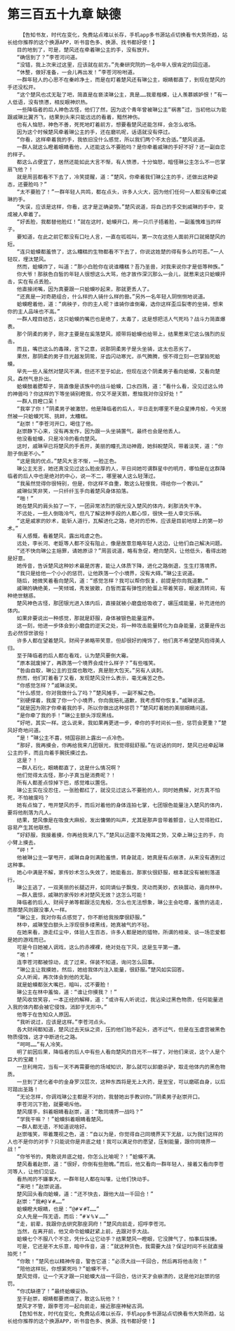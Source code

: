 # 第三百五十九章 缺德
        【告知书友，时代在变化，免费站点难以长存，手机app多书源站点切换看书大势所趋，站长给你推荐的这个换源APP，听书音色多、换源、找书都好使！】
       目的地到了，可是，楚风还在牵着琳公主的手，没有放开。
       “确信到了？”李苍河问道。
       “没错，我上次来过这里，应该就在前方。”先秦研究院的一名中年人很肯定的回应道。
       “休整，做好准备，一会儿再出发！”李苍河吩咐道。
       一群年轻人的心思不在秦岭净土，而是在盯着楚风还有琳公主，眼睛都直了，到现在楚风的手还没松开。
       “这个楚风也忒无耻了吧，简直是在亵渎琳公主，真是……我辈楷模，让人羡慕嫉妒恨！”有一人低语，没有愤懑，相反眼神炽热。
       一些降临者的后人神色古怪，他们了然，因为这个青年曾被琳公主“祸害”过，当初他以为能跟戚琳比翼齐飞，结果到头来只能远远的看着，黯然神伤。
       也有人恼怒，神色不善，死死地盯着前方，想要看楚风还能怎样，会怎么收场。
       因为这个时候楚风牵着琳公主的手，还在磨叽呢，话语就没有停过。
       “你看，这样牵着我的手，我依旧没什么感觉，所以我们两个不太合适。”楚风说道。
       一群人就这么瞪着眼睛看他，人还能这么不要脸吗？是你牵着戚琳的手好不好？还一副自恋的样子。
       都这么占便宜了，居然还能如此大言不惭，有人愤懑，十分恼怒，暗怪琳公主怎么不一巴掌扇飞他？！
       就是周芸都看不下去了，冷笑提醒，道：“楚风，你牵着我们琳公主的手，还做出这种姿态，还要脸吗？”
       “太不要脸了！”一群年轻人共鸣，都在点头，许多人火大，因为他们任何一人都没有牵过戚琳的手。
       “失误，应该是这样，你看，这才是正确姿势。”楚风说道，将自己的手交到戚琳的手中，变成被人牵着了。
       “好丢脸，我都替他脸红！”就在这时，蛤蟆开口，用一只爪子捂着脸，一副羞愧难当的样子。
       要知道，在此之前它都没有口吐人言，一直在呱呱叫，第一次在这些人面前开口就揭楚风的短。
       “连只蛤蟆都羞愤了，这么糟糕的生物都看不下去了，你说这姓楚的得有多么的可恶。”一人轻叹，埋汰楚风。
       然而，蛤蟆炸了，叫道：“那小白脸你在说谁糟糕？吾乃圣兽，对我来说你才是低等种族。”
       你大爷！那肤色白皙的年轻人很想这么大骂，他才故作深沉那么一会儿，就惹来这只蛤蟆抨击，实在有点丢脸。
       他直接闭嘴，因为真要跟一只蛤蟆吵起来，那就更丢人了。
       “还真是一对奇葩组合，什么样的人骑什么样的兽。”另外一名年轻人阴恻恻地说道。
       蛤蟆瞪着他，道：“病秧子，你的主人呢？谁骑你谁倒霉，选你这样歪瓜裂枣的坐骑，想来你的主人品味也不高。”
       一群人瞠目结舌，这只蛤蟆的嘴巴也是绝了，太毒了，这是想把活人气死吗？战斗力简直爆表。
       那个阴柔的男子，刚才主要是在奚落楚风，顺带将蛤蟆也给带上，结果惹来它这么强烈的反击。
       而且，嘴巴这么的毒辣，言下之意，说那阴柔男子是头坐骑，这太也恶劣了。
       果然，那阴柔的男子目光越发阴鸷，牙齿闪动寒光，杀气腾腾，恨不得立刻一巴掌拍死蛤蟆。
       早先一些人虽然对楚风不满，但还不至于如此，但现在这个阴柔男子看向蛤蟆，又看向楚风，森然气息扑出。
       蛤蟆鼓着腮帮子，简直像是该族中的战斗蛤蟆，口水四溅，道：“看什么看，没见过这么帅的神兽吗？你这样的下等坐骑别瞪我，你又不是天鹅，惹恼我对你没好处！”
       一群人目瞪口呆！
       “我宰了你！”阴柔男子被激怒，他是降临者的后人，平日走到哪里不是众星捧月般，今天居然被一只蛤蟆咒骂、挑衅，太糟糕。
       “赵崇！”李苍河开口，喝住了他。
       赵崇静下心来，没有再发作，因为跟一头坐骑置气，最终也会是他丢人。
       他没看蛤蟆，只是冷冷的看向楚风。
       这时，戚琳早已将楚风的手丢开，美丽的瞳孔流动神霞，她斜睨楚风，带着淡笑，道：“你胆子倒是不小。”
       “这是我的优点。”楚风大言不惭，一脸正色。
       琳公主无言，她还真没见过这么脸皮厚的人，平日间她可谓群星中的明月，哪怕是在这群降临者的后人中也是绝对的中心，说一不二，哪里被人这么轻薄过。
       “我虽然觉得你很特别，但是，你这样不自重，敢这么轻慢我，得给你一个教训。”
       戚琳似笑非笑，一只纤纤玉手向着楚风身体拍落。
       “啪！”
       她在楚风的肩头拍了一下，一团异常浓烈的银光没入楚风的体内，刹那消失干净。
       不远处，一些人倒吸冷气，但凡了解这种手段的人都心惊，很快一些人幸灾乐祸。
       “这是戚家的妙术，能斩人道行，瓦解进化之路，绝对的恐怖，应该是目前地球上的第一妙术。”
       有人感慨，看着楚风，露出戏虐之色。
       远处，李长河、老妪等人都不没有阻止，像是故意忽略年轻人这边，让他们自己解决问题。
       “还不快向琳公主赔罪，请她原谅？”周芸说道，略有急促，瞪向楚风，让他低头，看得出她是好意。
       她传音，告诉楚风这种妙术最是厉害，能让人体质下降，进化之路倒退，生生打落境界。
       “我只是给他一个小小的惩罚，让他跌落一个小境界，没有大碍。”琳公主说道。
       随后，她微笑着看向楚风，道：“感觉怎样？我可以帮你恢复，前提是你向我道歉。”
       戚琳的确绝美，一笑倾城，秀发披散，白皙而富有弹性的脸蛋上带着笑容，眼波流转间，有种绝世魅惑。
       楚风神色古怪，那团银光进入体内后，直接就被小磨盘给吸收了，碾压成能量，补充进他的体内。
       如果非要说出一种感觉，那就是舒服，身体被银色能量滋养。
       这一刻，他进一步体会到小磨盘的逆天之处，将一种攻击能量转化为自身能量，这要是传出去必然惊世骇俗！
       许多人都在望着楚风，财阀子弟略带笑意，但却很好的掩饰了，他们真不希望楚风抱得美人归。
       至于降临者的后人都在看戏，认为楚风要倒大霉。
       “原本就废掉了，再跌落一个境界会成什么样子？”有些嗤笑。
       “咎由自取，琳公主的豆腐也敢吃，真是胆大包天。”另有人讽刺。
       然而，他们盯着看了又看，发现楚风没什么表示，毫无痛苦之色。
       “你感觉怎样？”戚琳淡笑。
       “什么感觉，你对我做什么了吗？”楚风摊手，一副不解之色。
       “别硬撑着，我废了你一个小境界，你向我赔礼道歉，我考虑帮你恢复。”戚琳说道。
       “就是因为刚才你牵着我的手，所以你做出这种惩罚？”楚风盯着她的美丽眼睛问道。
       “是你牵了我的手！”琳公主额头浮现黑线。
       “好吧，其实一样。这么说来，我如果再更进一步，牵你的手时间长一些，惩罚会更重？”楚风好奇地问道。
       “是！”琳公主不喜，倾国容颜上露出一点冷色。
       “那好，我再摸会，你再给我来几团银光，我觉得挺舒服。”在说话的同时，楚风已经牵起琳公主的手，而且向着手腕抚摸过去。
       这是？！
       一群人石化，眼睛都直了，这是什么情况啊？
       他们觉得太古怪，那小子真当是消费呢？！
       所有人都差点惊掉下巴，感觉难以置信。
       琳公主实在没忍住，一张脸都红了，就没见过这么不要脸的人，同时她费解，对方真不怕死，不怕被废吗？
       她有点恼了，甩开楚风的手，而后对着他的身体连拍七掌，七团银色能量注入楚风的体内，要将他削落为凡人。
       结果，楚风像是在吸食大麻般，发出慵懒的叫声，尤其是那声音带着颤音，让人觉得脸红，容易产生其他联想。
       “好舒服，我接着摸，你再给我来几下。”楚风以迅雷不及掩耳之势，又牵上琳公主的手，向小臂上摸去。
       “砰！”
       他被琳公主一掌甩开，戚琳自身则满脸羞愤，转身就走，她真是有点崩溃，从来没有遇到过这种事。
       她心中满是不解，家传妙术怎么失效了，她能看出，那家伙很舒服，根本就没有被削落道行。
       琳公主逃了，一双美丽的长腿迈开，如同谪仙子飘曳，灵动而美妙，衣袂展动，遁向林中。
       一群人震惊，戚琳的家传妙术对楚风无效？这怎么可能！
       降临者的后人、财阀子弟等都跟活见鬼般，怎么也无法想象，琳公主会吃瘪，羞愤的逃走，而那楚风则跟没事人一样。
       “琳公主，我对你有点感觉了，你不断给我按摩很舒服。”
       林中，戚琳莹白额头上浮现很多缕黑线，她真被气的不轻。
       在她来看，游走红尘中，体验人生百态，许多人都是她的猎物，所谓的相亲、谈一场恋爱都是她的游戏而已。
       可是今日她被人调戏，这么的赤裸裸，绝对处在下风，这是生平第一遭。
       “咳！”
       连李苍河都被惊动，走了过来，佯装不知道，询问怎么回事。
       “琳公主让我摸她，然后，她给我体内注入能量，很舒服。”楚风如实回答。
       众人听闻，再次体会到他的无耻。
       就是蛤蟆都张大嘴巴，暗叫，忒不要脸！
       琳公主在林中羞恼，道：“谁让你摸我？！”
       楚风收敛笑容，一本正经的解释，道：“或许有人听说过，我沾染过黑色物质，任何能量进入我的体内都会被它侵蚀，消卸于无形中。”
       他等于在告知众人原因。
       “我听说过，应该是这样。”李苍河点头。
       各大财阀都知道，楚风过去天纵之资，压的他们抬不起头，透不过气，但是在玉虚宫被黑色物质侵蚀，这才中断进化之路。
       “呵呵……”有人冷笑。
       明了前因后果，降临者的后人中有些人看向楚风的目光不一样了，对他们来说，这个人是个巨大的宝藏！
       一旦利用完，当有一天不再需要他的场域知识，那么就可以卸磨杀驴，取走他体内的黑色物质。
       一旦到了进化者中的金身罗汉层次，这种东西将是无上大药，是至宝，可以磨砺自身，以后可踏出圣路！
       “无论怎样，你调戏琳公主都是不对的，我替她出手教训你。”阴柔男子赵崇开口。
       李苍河沉下脸，就要喝斥他。
       楚风摆手，斜着眼睛看赵崇，道：“敢同境界一战吗？”
       “学我干嘛？！”蛤蟆斜着眼睛看楚风。
       一群人都无语，不知道说啥好。
       赵崇嗤笑，带着蔑视之色，道：“自以为是，你觉得自己同境界天下无敌，以为我们这样的人也不是你的对手？只能说你是井底之蛙！我可以满足你的愿望，压制能量，跟你同境界一战！”
       “你爷爷的，竟敢说井底之蛙，你怎么比喻呢？！”蛤蟆不满。
       楚风看着赵崇，道：“很好，你倒有些胆魄。”而后，他又看向一群年轻人，接着又看向李苍河等人，让他们见证。
       看热闹的不嫌事大，一群年轻人都在叫嚷，让他们快动手。
       “来吧！”赵崇说道。
       楚风回头看向蛤蟆，道：“还不快去，跟他大战一千回合！”
       赵崇：“我#@￥#……”
       蛤蟆瞪大眼睛，也是：“@#￥#T……”
       众人先是一阵无语，而后：“#￥%￥……”
       “走，前辈，我跟你去研究那座洞府！”楚风向前走，招呼李苍河。
       当然，在离开前，他又命令蛤蟆赶紧上前，去跟对手大战。
       蛤蟆七个不服八个不忿，凭什么让它动手？结果楚风一瞪眼，它没脾气了，怕事后挨揍。
       可是，它还是不太乐意，暗中传音，道：“就这种货色，我需要大战？保证时间不长就直接拍死！”
       “你敢！”楚风也以精神传音，警告它道：“必须大战一千回合，然后再将他击败！”
       “陪他这样玩，你想累死吗？”蛤蟆不干。
       楚风觉得，让一个天才跟一只蛤蟆大战一千回合，估计天才会崩溃的，这是他对赵崇的惩罚。
       “你忒缺德了！”最终蛤蟆妥协。
       至于赵崇，眼睛都要燃烧了，敢这么玩他？！
       楚风才不管，跟李苍河一起向前走，接近那座神秘古洞。
       【告知书友，时代在变化，免费站点难以长存，手机app多书源站点切换看书大势所趋，站长给你推荐的这个换源APP，听书音色多、换源、找书都好使！】